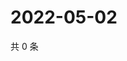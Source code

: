 # 2022-05-02

共 0 条

<!-- BEGIN WEIBO -->
<!-- 最后更新时间 Mon May 02 2022 19:14:32 GMT+0800 (China Standard Time) -->

<!-- END WEIBO -->
